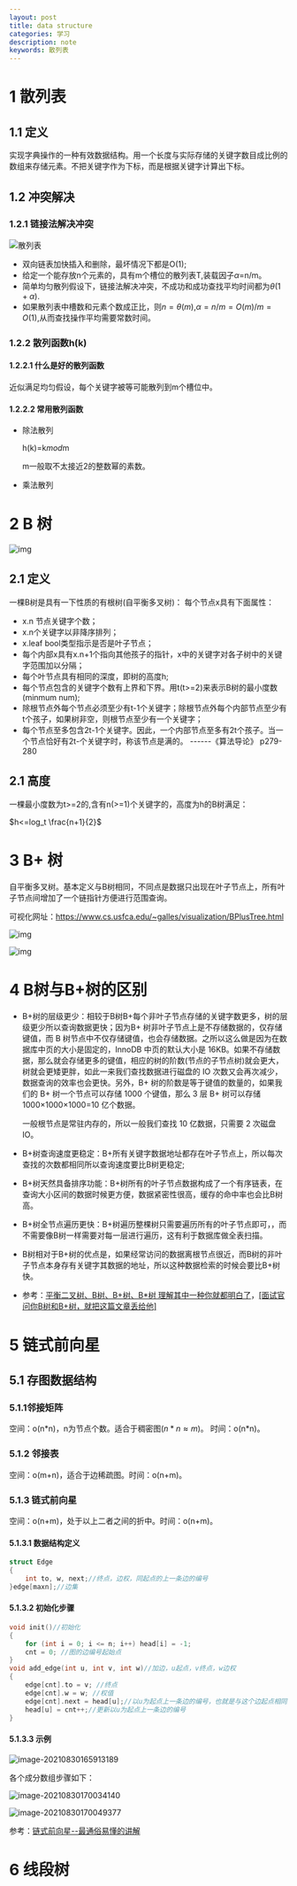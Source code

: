 ```yaml
---
layout: post
title: data structure
categories: 学习
description: note
keywords: 散列表
---
```


<head>
    <script src="https://cdn.mathjax.org/mathjax/latest/MathJax.js?config=TeX-AMS-MML_HTMLorMML" type="text/javascript"></script>
    <script type="text/x-mathjax-config">
        MathJax.Hub.Config({
            tex2jax: {
            skipTags: ['script', 'noscript', 'style', 'textarea', 'pre'],
            inlineMath: [['$','$']]
            }
        });
    </script>
</head>





# 1 散列表

## 1.1 定义

实现字典操作的一种有效数据结构。用一个长度与实际存储的关键字数目成比例的数组来存储元素。不把关键字作为下标，而是根据关键字计算出下标。

## 1.2 冲突解决

### 1.2.1  链接法解决冲突

![散列表](/images/blog/散列表.png)

* 双向链表加快插入和删除，最坏情况下都是O(1);
* 给定一个能存放n个元素的，具有m个槽位的散列表T,装载因子$\alpha$=n/m。
* 简单均匀散列假设下，链接法解决冲突，不成功和成功查找平均时间都为$\theta(1+\alpha)$.
* 如果散列表中槽数和元素个数成正比，则$n=\theta(m)$,$\alpha=n/m=O(m)/m=O(1)$,从而查找操作平均需要常数时间。

### 1.2.2  散列函数h(k)

#### 1.2.2.1 什么是好的散列函数

近似满足均匀假设，每个关键字被等可能散列到m个槽位中。

#### 1.2.2.2 常用散列函数

* 除法散列

  h(k)=k*mod*m

  m一般取不太接近2的整数幂的素数。

* 乘法散列
# 2 B 树

![img](/images/blog/400px-B-tree.svg.png)

## 2.1 定义
一棵B树是具有一下性质的有根树(自平衡多叉树)：
每个节点x具有下面属性：

* x.n 节点关键字个数；
* x.n个关键字以非降序排列；
* x.leaf bool类型指示是否是叶子节点；
* 每个内部x具有x.n+1个指向其他孩子的指针，x中的关键字对各子树中的关键字范围加以分隔；
* 每个叶节点具有相同的深度，即树的高度h;
* 每个节点包含的关键字个数有上界和下界。用t(t>=2)来表示B树的最小度数(minmum num);
* 除根节点外每个节点必须至少有t-1个关键字；除根节点外每个内部节点至少有t个孩子，如果树非空，则根节点至少有一个关键字；
* 每个节点至多包含2t-1个关键字。因此，一个内部节点至多有2t个孩子。当一个节点恰好有2t-个关键字时，称该节点是满的。
											                                                                                                                                                                            ------《算法导论》 p279-280

## 2.1 高度

一棵最小度数为t>=2的,含有n(>=1)个关键字的，高度为h的B树满足：

$h<=log_t \frac{n+1}{2}$

# 3 B+ 树

自平衡多叉树。基本定义与B树相同，不同点是数据只出现在叶子节点上，所有叶子节点间增加了一个链指针方便进行范围查询。

可视化网址：https://www.cs.usfca.edu/~galles/visualization/BPlusTree.html

![img](/images/blog/v2-5f069fd820637db1b877fdd6799a2b67_720w.jpg)

![img](/images/blog/v2-9644d1a1f83d3e45da779f2e63c35d55_720w.jpg)

# 4 B树与B+树的区别
* B+树的层级更少：相较于B树B+每个非叶子节点存储的关键字数更多，树的层级更少所以查询数据更快；因为B+ 树非叶子节点上是不存储数据的，仅存储键值，而 B 树节点中不仅存储键值，也会存储数据。之所以这么做是因为在数据库中页的大小是固定的，InnoDB 中页的默认大小是 16KB。如果不存储数据，那么就会存储更多的键值，相应的树的阶数(节点的子节点树)就会更大，树就会更矮更胖，如此一来我们查找数据进行磁盘的 IO 次数又会再次减少，数据查询的效率也会更快。另外，B+ 树的阶数是等于键值的数量的，如果我们的 B+ 树一个节点可以存储 1000 个键值，那么 3 层 B+ 树可以存储 1000×1000×1000=10 亿个数据。

  一般根节点是常驻内存的，所以一般我们查找 10 亿数据，只需要 2 次磁盘 IO。

* B+树查询速度更稳定：B+所有关键字数据地址都存在叶子节点上，所以每次查找的次数都相同所以查询速度要比B树更稳定;

* B+树天然具备排序功能：B+树所有的叶子节点数据构成了一个有序链表，在查询大小区间的数据时候更方便，数据紧密性很高，缓存的命中率也会比B树高。

* B+树全节点遍历更快：B+树遍历整棵树只需要遍历所有的叶子节点即可，，而不需要像B树一样需要对每一层进行遍历，这有利于数据库做全表扫描。

* B树相对于B+树的优点是，如果经常访问的数据离根节点很近，而B树的非叶子节点本身存有关键字其数据的地址，所以这种数据检索的时候会要比B+树快。

* 参考：[平衡二叉树、B树、B+树、B*树 理解其中一种你就都明白了](https://zhuanlan.zhihu.com/p/27700617)，[[面试官问你B树和B+树，就把这篇文章丢给他]](https://segmentfault.com/a/1190000020416577)

# 5 链式前向星

## 5.1 存图数据结构

### 5.1.1邻接矩阵

空间：o(n*n)，n为节点个数。适合于稠密图($n\ast n \approx m$)。 时间：o(n\*n)。

### 5.1.2 邻接表

空间：o(m+n)，适合于边稀疏图。时间：o(n+m)。

### 5.1.3 链式前向星

空间：o(n+m)，处于以上二者之间的折中。时间：o(n+m)。

#### 5.1.3.1 数据结构定义

```c++
struct Edge
{
    int to, w, next;//终点，边权，同起点的上一条边的编号
}edge[maxn];//边集
```

#### 5.1.3.2 初始化步骤

```c++
void init()//初始化
{
    for (int i = 0; i <= n; i++) head[i] = -1;
    cnt = 0; //图的边编号起始点
}
void add_edge(int u, int v, int w)//加边，u起点，v终点，w边权
{
    edge[cnt].to = v; //终点
    edge[cnt].w = w; //权值
    edge[cnt].next = head[u];//以u为起点上一条边的编号，也就是与这个边起点相同的上一条边的编号
    head[u] = cnt++;//更新以u为起点上一条边的编号
}
```



#### 5.1.3.3 示例

![image-20210830165913189](/images/blog/image-20210830165913189.png)

各个成分数组步骤如下：

![image-20210830170034140](/images/blog/image-20210830170034140.png)

![image-20210830170049377](/images/blog/image-20210830170049377.png)

参考：[链式前向星--最通俗易懂的讲解](https://blog.csdn.net/sugarbliss/article/details/86495945)

# 6 线段树

